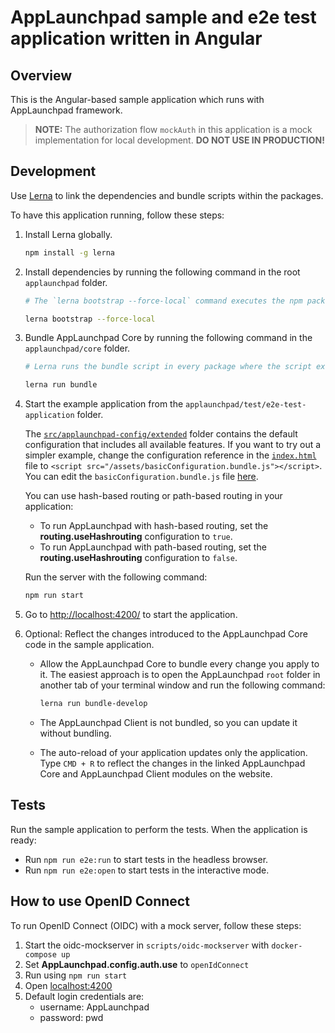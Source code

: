 # AppLaunchpad sample and e2e test application written in Angular

## Overview

This is the Angular-based sample application which runs with AppLaunchpad framework.

> **NOTE:** The authorization flow `mockAuth` in this application is a mock implementation for local development. **DO NOT USE IN PRODUCTION!**

## Development

Use  [Lerna](https://lerna.js.org) to link the dependencies and bundle scripts within the packages.

To have this application running, follow these steps:

1. Install Lerna globally.
    ```bash
    npm install -g lerna
    ```

2. Install dependencies by running the following command in the root `applaunchpad` folder.
    ```bash
    # The `lerna bootstrap --force-local` command executes the npm package manager installation and links cross-dependencies.

    lerna bootstrap --force-local
    ```

3. Bundle AppLaunchpad Core by running the following command in the `applaunchpad/core` folder.
    ```bash
    # Lerna runs the bundle script in every package where the script exists.

    lerna run bundle
    ```

4. Start the example application from the `applaunchpad/test/e2e-test-application` folder.

   The [`src/applaunchpad-config/extended`](src/applaunchpad-config/extended) folder contains the default configuration that includes all available features. If you want to try out a simpler example, change the configuration reference in the [`index.html`](src/index.html) file to `<script src="/assets/basicConfiguration.bundle.js"></script>`. You can edit the `basicConfiguration.bundle.js` file [here](src/applaunchpad-config/basic/basicConfiguration.js).

   You can use hash-based routing or path-based routing in your application:

    - To run AppLaunchpad with hash-based routing, set the **routing.useHashrouting** configuration to `true`.
    - To run AppLaunchpad with path-based routing, set the **routing.useHashrouting** configuration to `false`.

    Run the server with the following command:
    ```bash
    npm run start
    ```

5. Go to [http://localhost:4200/](http://localhost:4200/) to start the application.

6. Optional: Reflect the changes introduced to the AppLaunchpad Core code in the sample application.

    - Allow the AppLaunchpad Core to bundle every change you apply to it. The easiest approach is to open the AppLaunchpad `root` folder in another tab of your terminal window and run the following command:

      ```bash
      lerna run bundle-develop
      ```
    - The AppLaunchpad Client is not bundled, so you can update it without bundling.

    - The auto-reload of your application updates only the application. Type `CMD + R` to reflect the changes in the linked AppLaunchpad Core and AppLaunchpad Client modules on the website.


## Tests

Run the sample application to perform the tests. When the application is ready:

- Run `npm run e2e:run` to start tests in the headless browser.
- Run `npm run e2e:open` to start tests in the interactive mode.

## How to use OpenID Connect

To run OpenID Connect (OIDC) with a mock server, follow these steps:

1. Start the oidc-mockserver in `scripts/oidc-mockserver` with `docker-compose up`
2. Set __AppLaunchpad.config.auth.use__ to `openIdConnect`
3. Run using `npm run start`
4. Open [localhost:4200](http://localhost:4200)
5. Default login credentials are:
   - username: AppLaunchpad
   - password: pwd
